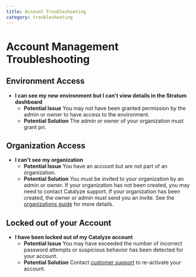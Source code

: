 ```yaml
---
title: Account Troubleshooting
category: troubleshooting
---
```


# Account Management Troubleshooting

## Environment Access
- **I can see my new environment but I can't view details in the Stratum dashboard**
    - **Potential Issue** You may not have been granted permission by the admin or owner to have access to the environment. 
    - **Potential Solution** The admin or owner of your organization must grant pri.

## Organization Access
- **I can't see my organization**
	- **Potential Issue** You have an account but are not part of an organization.
	- **Potential Solution** You must be invited to your organization by an admin or owner. If your organization has not been created, you may need to contact Catalyze support.  If your organization has been created, the owner or admin must send you an invite. See the [organizations guide](https://resources.catalyze.io/stratum/articles/concepts/organizations/) for more details.

## Locked out of your Account
- **I have been locked out of my Catalyze account**
	- **Potential Issue** You may have exceeded the number of incorrect password attempts or suspicious behavior has been detected for your account.
	- **Potential Solution** Contact [customer support](https://resources.catalyze.io/stratum/articles/contact/) to re-activate your account.














